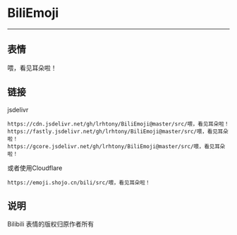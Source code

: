 # BiliEmoji
---
## 表情
喂，看见耳朵啦！
## 链接
jsdelivr
```
https://cdn.jsdelivr.net/gh/lrhtony/BiliEmoji@master/src/喂，看见耳朵啦！
https://fastly.jsdelivr.net/gh/lrhtony/BiliEmoji@master/src/喂，看见耳朵啦！
https://gcore.jsdelivr.net/gh/lrhtony/BiliEmoji@master/src/喂，看见耳朵啦！
```
或者使用Cloudflare
```
https://emoji.shojo.cn/bili/src/喂，看见耳朵啦！
```
## 说明
Bilibili 表情的版权归原作者所有
